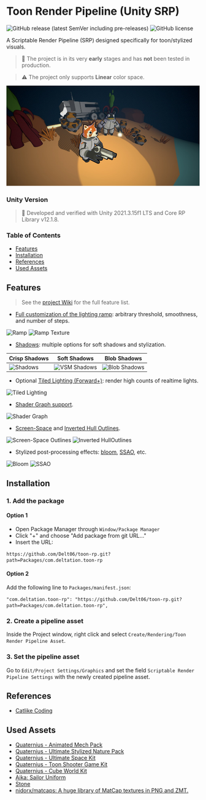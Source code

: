 # Toon Render Pipeline (Unity SRP)

![GitHub release (latest SemVer including pre-releases)](https://img.shields.io/github/v/release/Delt06/toon-rp?include_prereleases)
![GitHub license](https://img.shields.io/github/license/Delt06/toon-rp)

A Scriptable Render Pipeline (SRP) designed specifically for toon/stylized visuals.

> 🚧 The project is in its very **early** stages and has **not** been tested in production.

> ⚠️ The project only supports **Linear** color space. 
 
![Main](./Documentation/demo.jpg?raw=true)

### Unity Version

> 🔨 Developed and verified with Unity 2021.3.15f1 LTS and Core RP Library v12.1.8.

### Table of Contents

- [Features](#features)
- [Installation](#installation)
- [References](#references)  
- [Used Assets](#used-assets)  

## Features

> See the [project Wiki](https://github.com/Delt06/toon-rp/wiki) for the full feature list.

- [Full customization of the lighting ramp](https://github.com/Delt06/toon-rp/wiki/Global-Ramp): arbitrary threshold, smoothness, and number of steps.

![Ramp](https://github.com/Delt06/toon-rp/assets/32465621/4bd838bf-afd6-46d7-9437-e1042b00dfe8)
![Ramp Texture](https://user-images.githubusercontent.com/32465621/278110582-b180659a-da28-4c87-a374-375439725c5a.png)

- [Shadows](https://github.com/Delt06/toon-rp/wiki/Shadows): multiple options for soft shadows and stylization.

| Crisp Shadows | Soft Shadows | Blob Shadows |
|-|-|-|
|![Shadows](https://github.com/Delt06/toon-rp/assets/32465621/ad145e2c-b09d-40b1-a20c-537978e400dc)|![VSM Shadows](https://github.com/Delt06/toon-rp/assets/32465621/251fa5a1-03cf-4aaf-83de-4959e28fb6e8)|![Blob Shadows](https://github.com/Delt06/toon-rp/assets/32465621/b28fc531-734b-4bc7-867d-9cfb0030cb02)|

- Optional [Tiled Lighting (Forward+)](https://github.com/Delt06/toon-rp/wiki/Tiled-Lighting-(Forward-Plus)): render high counts of realtime lights.

![Tiled Lighting](https://github.com/Delt06/toon-rp/assets/32465621/a896782f-7f7a-49d5-acd3-c9b848390dc2)

- [Shader Graph support](https://github.com/Delt06/toon-rp/wiki/Shader-Graph).

![Shader Graph](https://user-images.githubusercontent.com/32465621/278428880-83cd2645-a14a-4548-b7c6-f1d54c4837c2.png)

- [Screen-Space](https://github.com/Delt06/toon-rp/wiki/Screen‐Space-Outline) and [Inverted Hull Outlines](https://github.com/Delt06/toon-rp/wiki/Inverted-Hull-Outline).

![Screen-Space Outlines](https://github.com/Delt06/toon-rp/assets/32465621/3b164de2-d7ad-4e70-b150-e2346e2a64f9)
![Inverted HullOutlines](https://user-images.githubusercontent.com/32465621/278466766-627bf696-a9cf-4a79-ac7c-b7d41415e5ef.png)

- Stylized post-processing effects: [bloom](https://github.com/Delt06/toon-rp/wiki/Bloom), [SSAO](https://github.com/Delt06/toon-rp/wiki/SSAO), etc.

![Bloom](https://github.com/Delt06/toon-rp/assets/32465621/daa436eb-ee5b-45a9-9c5f-670c5557cc5d)
![SSAO](https://user-images.githubusercontent.com/32465621/278386089-dc03df40-093a-4e9f-9b77-abbb79692ca5.png)

## Installation

### 1. Add the package

#### Option 1
- Open Package Manager through `Window/Package Manager`
- Click "+" and choose "Add package from git URL..."
- Insert the URL:

```
https://github.com/Delt06/toon-rp.git?path=Packages/com.deltation.toon-rp
```

#### Option 2
Add the following line to `Packages/manifest.json`:
```
"com.deltation.toon-rp": "https://github.com/Delt06/toon-rp.git?path=Packages/com.deltation.toon-rp",
```

### 2. Create a pipeline asset

Inside the Project window, right click and select `Create/Rendering/Toon Render Pipeline Asset`.

### 3. Set the pipeline asset

Go to `Edit/Project Settings/Graphics` and set the field `Scriptable Render Pipeline Settings` with the newly created pipeline asset.

## References

- [Catlike Coding](https://catlikecoding.com/)

## Used Assets
- [Quaternius - Animated Mech Pack](https://quaternius.com/packs/animatedmech.html)
- [Quaternius - Ultimate Stylized Nature Pack](https://quaternius.com/packs/ultimatestylizednature.html)
- [Quaternius - Ultimate Space Kit](https://quaternius.com/packs/ultimatespacekit.html)
- [Quaternius - Toon Shooter Game Kit](https://quaternius.com/packs/toonshootergamekit.html)
- [Quaternius - Cube World Kit](https://quaternius.com/packs/cubeworldkit.html)
- [Aika: Sailor Uniform](https://assetstore.unity.com/packages/3d/characters/aika-sailor-uniform-222398)
- [Stone](https://assetstore.unity.com/packages/3d/environments/landscapes/stone-62333)
- [nidorx/matcaps: A huge library of MatCap textures in PNG and ZMT.](https://github.com/nidorx/matcaps)

